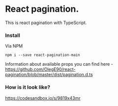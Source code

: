 React pagination.
===============

This is react pagination with TypeScript.

### Install

Via NPM
```
npm i --save react-pagination-main
```

Information about available props you can find here - https://github.com/OlegE90/react-pagination/blob/master/dist/pagination.d.ts

### How is it look like?

https://codesandbox.io/s/9819x43mr